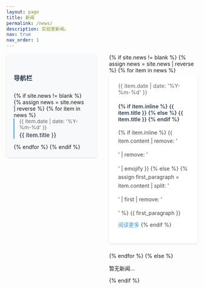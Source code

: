 ```yaml
---
layout: page
title: 新闻
permalink: /news/
description: 实验室新闻。
nav: true
nav_order: 1
---
```


<div class="news-container" style="display: flex; gap: 2rem; margin: 0 auto; max-width: 1200px;">
  <!-- 左侧导航栏 -->
  <div class="news-sidebar" style="flex: 0 0 200px; background: #f8f9fa; padding: 1.2rem; border-radius: 8px; box-shadow: 0 2px 4px rgba(0,0,0,0.1); position: sticky; top: 2rem; align-self: flex-start; height: fit-content; max-height: calc(100vh - 4rem); overflow-y: auto;">
    <h3 style="margin-bottom: 1.2rem; color: #2c3e50; font-weight: 600; position: sticky; top: 0; background: #f8f9fa; padding: 0.5rem 0; z-index: 1;">导航栏</h3>
    <div class="news-timeline" style="padding-right: 0.5rem;">
      {% if site.news != blank %}
        {% assign news = site.news | reverse %}
        {% for item in news %}
          <div class="timeline-item" style="margin-bottom: 0.8rem; padding-left: 0.8rem; border-left: 2px solid #3498db; position: relative; transition: all 0.3s ease;">
            <div style="font-size: 0.85rem; color: #666;">{{ item.date | date: '%Y-%m-%d' }}</div>
            <a href="#news-{{ forloop.index }}" style="color: #2c3e50; text-decoration: none; font-weight: 500; display: block; margin-top: 0.2rem; transition: color 0.2s; font-size: 0.95rem; overflow: hidden; text-overflow: ellipsis; white-space: nowrap;" onmouseover="this.style.color='#3498db'; this.parentNode.style.transform='translateX(5px)'; this.parentNode.style.borderLeftColor='#2980b9';" onmouseout="this.style.color='#2c3e50'; this.parentNode.style.transform='translateX(0)'; this.parentNode.style.borderLeftColor='#3498db';">{{ item.title }}</a>
          </div>
        {% endfor %}
      {% endif %}
    </div>
  </div>

  <!-- 右侧内容区 -->
  <div class="news-content" style="flex: 1; min-width: 0;">
    {% if site.news != blank %}
      {% assign news = site.news | reverse %}
      {% for item in news %}
        <div id="news-{{ forloop.index }}" class="news-card" style="background: white; padding: 1.5rem; margin-bottom: 1.5rem; border-radius: 8px; box-shadow: 0 2px 4px rgba(0,0,0,0.1); transition: transform 0.2s;">
          <div class="news-date" style="color: #666; font-size: 0.9rem; margin-bottom: 0.5rem;">{{ item.date | date: '%Y-%m-%d' }}</div>
          <h4 style="color: #2c3e50; margin-bottom: 1rem; font-weight: 600;">
            {% if item.inline %}
              {{ item.title }}
            {% else %}
              <a href="{{ item.url | relative_url }}" style="color: inherit; text-decoration: none;">{{ item.title }}</a>
            {% endif %}
          </h4>
          <div class="news-content" style="color: #444; line-height: 1.6;">
            {% if item.inline %}
              {{ item.content | remove: '<p>' | remove: '</p>' | emojify }}
            {% else %}
              {% assign first_paragraph = item.content | split: '</p>' | first | remove: '<p>' %}
              {{ first_paragraph }}
              <a href="{{ item.url | relative_url }}" style="color: #3498db; text-decoration: none; display: inline-block; margin-top: 0.5rem; transition: all 0.3s ease;" onmouseover="this.style.color='#2980b9'; this.style.transform='translateX(5px)';" onmouseout="this.style.color='#3498db'; this.style.transform='translateX(0)';">阅读更多</a>
            {% endif %}
          </div>
        </div>
      {% endfor %}
    {% else %}
      <p>暂无新闻...</p>
    {% endif %}
  </div>
</div>
